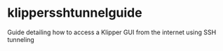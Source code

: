 # klippersshtunnelguide
Guide detailing how to access a Klipper GUI from the internet using SSH tunneling
